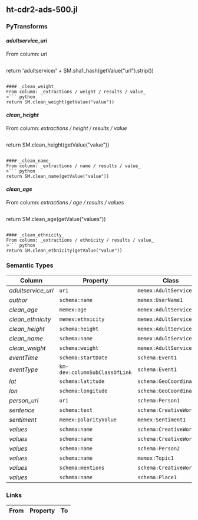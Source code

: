 ## ht-cdr2-ads-500.jl

### PyTransforms
#### _adultservice_uri_
From column: _url_
>``` python
return 'adultservice/' + SM.sha1_hash(getValue("url").strip())
```

#### _clean_weight_
From column: _extractions / weight / results / value_
>``` python
return SM.clean_weight(getValue("value"))
```

#### _clean_height_
From column: _extractions / height / results / value_
>``` python
return SM.clean_height(getValue("value"))
```

#### _clean_name_
From column: _extractions / name / results / value_
>``` python
return SM.clean_name(getValue("value"))
```

#### _clean_age_
From column: _extractions / age / results / values_
>``` python
return SM.clean_age(getValue("values"))
```

#### _clean_ethnicity_
From column: _extractions / ethnicity / results / value_
>``` python
return SM.clean_ethnicity(getValue("value"))
```


### Semantic Types
| Column | Property | Class |
|  ----- | -------- | ----- |
| _adultservice_uri_ | `uri` | `memex:AdultService1`|
| _author_ | `schema:name` | `memex:UserName1`|
| _clean_age_ | `memex:age` | `memex:AdultService1`|
| _clean_ethnicity_ | `memex:ethnicity` | `memex:AdultService1`|
| _clean_height_ | `schema:height` | `memex:AdultService1`|
| _clean_name_ | `schema:name` | `memex:AdultService1`|
| _clean_weight_ | `schema:weight` | `memex:AdultService1`|
| _eventTime_ | `schema:startDate` | `schema:Event1`|
| _eventType_ | `km-dev:columnSubClassOfLink` | `schema:Event1`|
| _lat_ | `schema:latitude` | `schema:GeoCoordinates1`|
| _lon_ | `schema:longitude` | `schema:GeoCoordinates1`|
| _person_uri_ | `uri` | `schema:Person1`|
| _sentence_ | `schema:text` | `schema:CreativeWork1`|
| _sentiment_ | `memex:polarityValue` | `memex:Sentiment1`|
| _values_ | `schema:name` | `schema:CreativeWork1`|
| _values_ | `schema:name` | `schema:CreativeWork1`|
| _values_ | `schema:name` | `schema:Person2`|
| _values_ | `schema:name` | `memex:Topic1`|
| _values_ | `schema:mentions` | `schema:CreativeWork1`|
| _values_ | `schema:name` | `schema:Place1`|


### Links
| From | Property | To |
|  --- | -------- | ---|
